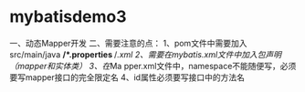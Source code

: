 # mybatisdemo3
一、动态Mapper开发
二、需要注意的点：
1、pom文件中需要加入
<build>
        <resources>
            <resource>
                <directory>src/main/java</directory>
                <includes>
                    <include>**/*.properties</include>
                    <include>**/*.xml</include>
                </includes>
            </resource>
        </resources>
    </build>
2、需要在mybatis.xml文件中加入包声明（mapper和实体类）
3、在*Ma pper.xml文件中，namespace不能随便写，必须要写mapper接口的完全限定名
4、id属性必须要写接口中的方法名
